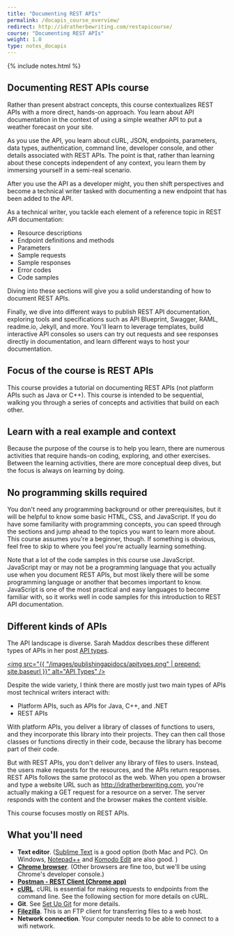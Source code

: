 ```yaml
---
title: "Documenting REST APIs"
permalink: /docapis_course_overview/
redirect: http://idratherbewriting.com/restapicourse/
course: "Documenting REST APIs"
weight: 1.0
type: notes_docapis
---
```

{% include notes.html %}

## Documenting REST APIs course

Rather than present abstract concepts, this course contextualizes REST APIs with a more direct, hands-on approach. You learn about API documentation in the context of using a simple weather API to put a weather forecast on your site.

As you use the API, you learn about cURL, JSON, endpoints, parameters, data types, authentication, command line, developer console, and other details associated with REST APIs. The point is that, rather than learning about these concepts independent of any context, you learn them by immersing yourself in a semi-real scenario.

After you use the API as a developer might, you then shift perspectives and become a technical writer tasked with documenting a new endpoint that has been added to the API.

As a technical writer, you tackle each element of a reference topic in REST API documentation: 

* Resource descriptions
* Endpoint definitions and methods
* Parameters
* Sample requests
* Sample responses
* Error codes
* Code samples

Diving into these sections will give you a solid understanding of how to document REST APIs.

Finally, we dive into different ways to publish REST API documentation, exploring tools and specifications such as API Blueprint, Swagger, RAML, readme.io, Jekyll, and more. You'll learn to leverage templates, build interactive API consoles so users can try out requests and see responses directly in documentation, and learn different ways to host your documentation.

## Focus of the course is REST APIs
This course provides a tutorial on documenting REST APIs (not platform APIs such as Java or C++). This course is intended to be sequential, walking you through a series of concepts and activities that build on each other. 

## Learn with a real example and context

Because the purpose of the course is to help you learn, there are numerous activities that require hands-on coding, exploring, and other exercises. Between the learning activities, there are more conceptual deep dives, but the focus is always on learning by doing.

## No programming skills required

You don't need any programming background or other prerequisites, but it will be helpful to know some basic HTML, CSS, and JavaScript. If you do have some familiarity with programming concepts, you can speed through the sections and jump ahead to the topics you want to learn more about. This course assumes you're a beginner, though. If something is obvious, feel free to skip to where you feel you're actually learning something.

Note that a lot of the code samples in this course use JavaScript. JavaScript may or may not be a programming language that you actually use when you document REST APIs, but most likely there will be some programming language or another that becomes important to know. JavaScript is one of the most practical and easy languages to become familiar with, so it works well in code samples for this introduction to REST API documentation.

## Different kinds of APIs
The API landscape is diverse. Sarah Maddox describes these different types of APIs in her post [API types](https://ffeathers.wordpress.com/2014/02/16/api-types/).

<a href="https://ffeathers.wordpress.com/2014/02/16/api-types/"><img src="{{ "/images/publishingapidocs/apitypes.png" | prepend: site.baseurl }}" alt="API Types" /></a>

Despite the wide variety, I think there are mostly just two main types of APIs most technical writers interact with:

* Platform APIs, such as APIs for Java, C++, and .NET
* REST APIs

With platform APIs, you deliver a library of classes of functions to users, and they incorporate this library into their projects. They can then call those classes or functions directly in their code, because the library has become part of their code. 

But with REST APIs, you don't deliver any library of files to users. Instead, the users make requests for the resources, and the APIs return responses. REST APIs follows the same protocol as the web. When you open a browser and type a website URL such as http://idratherbewriting.com, you're actually making a GET request for a resource on a server. The server responds with the content and the browser makes the content visible.

This course focuses mostly on REST APIs.

## What you'll need

* **Text editor**. ([Sublime Text](http://www.sublimetext.com/) is a good option (both Mac and PC). On Windows, [Notepad++](https://notepad-plus-plus.org/) and [Komodo Edit](http://komodoide.com/komodo-edit/) are also good. )
* **[Chrome browser](http://www.google.com/chrome/)**. (Other browsers are fine too, but we'll be using Chrome's developer console.)
* **[Postman - REST Client (Chrome app)](https://chrome.google.com/webstore/detail/postman-rest-client/fdmmgilgnpjigdojojpjoooidkmcomcm?hl=en)**
* **[cURL](http://curl.haxx.se/)**. cURL is essential for making requests to endpoints from the command line.  See the following section for more details on cURL.
* **Git**. See [Set Up Git](https://help.github.com/articles/set-up-git/) for more details. 
* **[Filezilla](https://filezilla-project.org/)**. This is an FTP client for transferring files to a web host.
* **Network connection**. Your computer needs to be able to connect to a wifi network.


